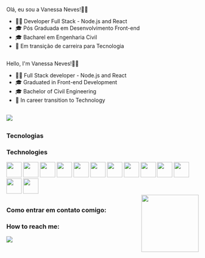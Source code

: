 <div style="display: inline_block">

 Olá, eu sou a Vanessa Neves!👩‍🦰 

- 👩‍💻 Developer Full Stack - Node.js and React
- 🎓 Pós Graduada em Desenvolvimento Front-end
- 🎓 Bacharel em Engenharia Civil
- 🔁 Em transição de carreira para Tecnologia

##
 Hello, I'm Vanessa Neves!👩‍🦰 

- 👩‍💻 Full Stack developer - Node.js and React
- 🎓 Graduated in Front-end Development
- 🎓 Bachelor of Civil Engineering
- 🔁 In career transition to Technology
</div>

##

<picture>
<source 
  srcset="https://github-readme-stats.vercel.app/api?username=vanessaneves-dev&show_icons=true&theme=material-palenight"
  media="(prefers-color-scheme: dark)"
/>
<source
  srcset="https://github-readme-stats.vercel.app/api?username=vanessaneves-dev&show_icons=true"
  media="(prefers-color-scheme: light), (prefers-color-scheme: no-preference)"
/>
<img src="https://github-readme-stats.vercel.app/api?username=vanessaneves-dev&show_icons=true" />
</picture>


##

  <h3> Tecnologias </h3>
  <h3> Technologies </h3>
    
  <div style="display: inline_block">  
            <img src="https://cdn.jsdelivr.net/gh/devicons/devicon/icons/html5/html5-plain.svg" width="40" height="40" />  
            <img src="https://cdn.jsdelivr.net/gh/devicons/devicon/icons/css3/css3-plain.svg" width="40" height="40" />     
            <img src="https://cdn.jsdelivr.net/gh/devicons/devicon/icons/javascript/javascript-plain.svg" width="40" height="40" />     
            <img src="https://cdn.jsdelivr.net/gh/devicons/devicon/icons/nodejs/nodejs-plain.svg "width="40" height="40" /> 
            <img src="[https://cdn.jsdelivr.net/gh/devicons/devicon/icons/express/express-plain.svg](https://icongr.am/devicon/express-original.svg?size=136&color=currentColor) "width="40" height="40" />
            <img src="https://cdn.jsdelivr.net/gh/devicons/devicon/icons/react/react-original.svg" width="40" height="40" />
            <img src="https://cdn.jsdelivr.net/gh/devicons/devicon/icons/sass/sass-original.svg" width="40" height="40"/>
            <img src="https://cdn.jsdelivr.net/gh/devicons/devicon/icons/bootstrap/bootstrap-original.svg" width="40" height="40"/>       
            <img src="https://cdn.jsdelivr.net/gh/devicons/devicon/icons/tailwindcss/tailwindcss-plain.svg "width="40" height="40" />  
            <img src="https://cdn.jsdelivr.net/gh/devicons/devicon/icons/mysql/mysql-original.svg "width="40" height="40" />
            <img src="https://cdn.jsdelivr.net/gh/devicons/devicon/icons/mongodb/mongodb-original.svg "width="40" height="40" />
            <img src="https://cdn.jsdelivr.net/gh/devicons/devicon/icons/canva/canva-original.svg "width="40" height="40" />
            <img src="https://cdn.jsdelivr.net/gh/devicons/devicon/icons/figma/figma-original.svg "width="40" height="40" />
       </div>
  
<img align="right" src="https://media.discordapp.net/attachments/1019327557184798753/1019329729737801768/6t9slj.gif" width="150" height="150"/> 
  
  ##
  
  <h3> Como entrar em contato comigo:</h3>
  <h3> How to reach me:</h3>
  <div style="display: inline_block">    
<a href="https://www.linkedin.com/in/vanessa-neves-ba793624b" target="_blank"><img src="https://img.shields.io/badge/-LinkedIn-%230077B5?style=for-the-badge&logo=linkedin&logoColor=white" target="_blank"></a>   
 </div>
  

